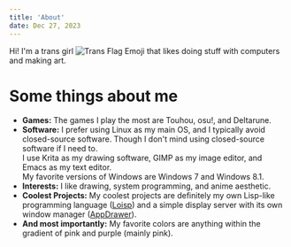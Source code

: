 ```yaml
---
title: 'About'
date: Dec 27, 2023
---
```


Hi! I'm a trans girl ![Trans Flag Emoji](/trans-flag-emoji.png) that likes doing stuff with computers and making art.

# Some things about me

- **Games:** The games I play the most are Touhou, osu!, and Deltarune.
- **Software:** I prefer using Linux as my main OS, and I typically avoid closed-source software. Though I don't mind using closed-source software if I need to.  
I use Krita as my drawing software, GIMP as my image editor, and Emacs as my text editor.  
My favorite versions of Windows are Windows 7 and Windows 8.1.
- **Interests:** I like drawing, system programming, and anime aesthetic.
- **Coolest Projects:** My coolest projects are definitely my own Lisp-like programming language ([Loisp](https://github.com/HatsuSixty/loisp)) and a simple display server with its own window manager ([AppDrawer](https://github.com/HatsuSixty/AppDrawer)).
- **And most importantly:** My favorite colors are anything within the gradient of pink and purple (mainly pink).
